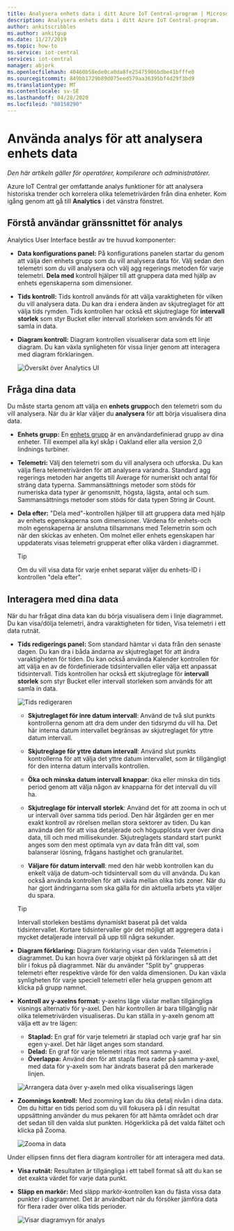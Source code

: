 ```yaml
---
title: Analysera enhets data i ditt Azure IoT Central-program | Microsoft Docs
description: Analysera enhets data i ditt Azure IoT Central-program.
author: ankitscribbles
ms.author: ankitgup
ms.date: 11/27/2019
ms.topic: how-to
ms.service: iot-central
services: iot-central
manager: abjork
ms.openlocfilehash: 40460b58ede0ca0da8fe25475906bdbe41bfffe0
ms.sourcegitcommit: 849bb1729b89d075eed579aa36395bf4d29f3bd9
ms.translationtype: MT
ms.contentlocale: sv-SE
ms.lasthandoff: 04/28/2020
ms.locfileid: "80158290"
---
```

# <a name="how-to-use-analytics-to-analyze-device-data"></a>Använda analys för att analysera enhets data

*Den här artikeln gäller för operatörer, kompilerare och administratörer.*



Azure IoT Central ger omfattande analys funktioner för att analysera historiska trender och korrelera olika telemetrivärden från dina enheter. Kom igång genom att gå till **Analytics** i det vänstra fönstret.

## <a name="understanding-the-analytics-ui"></a>Förstå användar gränssnittet för analys
Analytics User Interface består av tre huvud komponenter:
- **Data konfigurations panel:** På konfigurations panelen startar du genom att välja den enhets grupp som du vill analysera data för. Välj sedan den telemetri som du vill analysera och välj agg regerings metoden för varje telemetri. **Dela med** kontroll hjälper till att gruppera data med hjälp av enhets egenskaperna som dimensioner.

- **Tids kontroll:** Tids kontroll används för att välja varaktigheten för vilken du vill analysera data. Du kan dra i endera änden av skjutreglaget för att välja tids rymden. Tids kontrollen har också ett skjutreglage för **intervall storlek** som styr Bucket eller intervall storleken som används för att samla in data. 

- **Diagram kontroll:** Diagram kontrollen visualiserar data som ett linje diagram. Du kan växla synligheten för vissa linjer genom att interagera med diagram förklaringen. 


  ![Översikt över Analytics UI](media/howto-create-analytics/analyticsui.png)


## <a name="querying-your-data"></a>Fråga dina data

Du måste starta genom att välja en **enhets grupp**och den telemetri som du vill analysera. När du är klar väljer du **analysera** för att börja visualisera dina data.

- **Enhets grupp:** En [enhets grupp](tutorial-use-device-groups.md) är en användardefinierad grupp av dina enheter. Till exempel alla kyl skåp i Oakland eller alla version 2,0 lindnings turbiner.

- **Telemetri:** Välj den telemetri som du vill analysera och utforska. Du kan välja flera telemetrivärden för att analysera varandra. Standard agg regerings metoden har angetts till Average för numeriskt och antal för sträng data typerna. Sammansättnings metoder som stöds för numeriska data typer är genomsnitt, högsta, lägsta, antal och sum.  Sammansättnings metoder som stöds för data typen String är Count.

- **Dela efter:** "Dela med"-kontrollen hjälper till att gruppera data med hjälp av enhets egenskaperna som dimensioner. Värdena för enhets-och moln egenskaperna är anslutna tillsammans med Telemetrin som och när den skickas av enheten. Om molnet eller enhets egenskapen har uppdaterats visas telemetri grupperat efter olika värden i diagrammet.

    > [!TIP]
    > Om du vill visa data för varje enhet separat väljer du enhets-ID i kontrollen "dela efter".

## <a name="interacting-with-your-data"></a>Interagera med dina data

När du har frågat dina data kan du börja visualisera dem i linje diagrammet. Du kan visa/dölja telemetri, ändra varaktigheten för tiden, Visa telemetri i ett data rutnät.

- **Tids redigerings panel:** Som standard hämtar vi data från den senaste dagen. Du kan dra i båda ändarna av skjutreglaget för att ändra varaktigheten för tiden. Du kan också använda Kalender kontrollen för att välja en av de fördefinierade tidsintervallen eller välja ett anpassat tidsintervall. Tids kontrollen har också ett skjutreglage för **intervall storlek** som styr Bucket eller intervall storleken som används för att samla in data.

    ![Tids redigeraren](media/howto-create-analytics/timeeditorpanel.png)

    - **Skjutreglaget för inre datum intervall**: Använd de två slut punkts kontrollerna genom att dra dem under den tidsrymd du vill ha. Det här interna datum intervallet begränsas av skjutreglaget för yttre datum intervall.
    
   
    - **Skjutreglage för yttre datum intervall**: Använd slut punkts kontrollerna för att välja det yttre datum intervallet, som är tillgängligt för den interna datum intervalls kontrollen.

    - **Öka och minska datum intervall knappar**: öka eller minska din tids period genom att välja någon av knapparna för det intervall du vill ha.

    - **Skjutreglage för intervall storlek**: Använd det för att zooma in och ut ur intervall över samma tids period. Den här åtgärden ger en mer exakt kontroll av rörelsen mellan stora sektorer av tiden. Du kan använda den för att visa detaljerade och högupplösta vyer över dina data, till och med millisekunder. Skjutreglagets standard start punkt anges som den mest optimala vyn av data från ditt val, som balanserar lösning, frågans hastighet och granularitet.
    
    - **Väljare för datum intervall**: med den här webb kontrollen kan du enkelt välja de datum-och tidsintervall som du vill använda. Du kan också använda kontrollen för att växla mellan olika tids zoner. När du har gjort ändringarna som ska gälla för din aktuella arbets yta väljer du spara.

    > [!TIP]
    > Intervall storleken bestäms dynamiskt baserat på det valda tidsintervallet. Kortare tidsintervaller gör det möjligt att aggregera data i mycket detaljerade intervall på upp till några sekunder.


- **Diagram förklaring:** Diagram förklaring visar den valda Telemetrin i diagrammet. Du kan hovra över varje objekt på förklaringen så att det blir i fokus på diagrammet. När du använder "Split by" grupperas telemetri efter respektive värde för den valda dimensionen. Du kan växla synligheten för varje speciell telemetri eller hela gruppen genom att klicka på grupp namnet.  


- **Kontroll av y-axelns format:** y-axelns läge växlar mellan tillgängliga visnings alternativ för y-axel. Den här kontrollen är bara tillgänglig när olika telemetrivärden visualiseras. Du kan ställa in y-axeln genom att välja ett av tre lägen:

    - **Staplad:** En graf för varje telemetri är staplad och varje graf har sin egen y-axel. Det här läget anges som standard.
    - **Delad:** En graf för varje telemetri ritas mot samma y-axel.
    - **Överlappa:** Använd den för att stapla flera rader på samma y-axel, med data för y-axeln som har ändrats baserat på den markerade linjen.

  ![Arrangera data över y-axeln med olika visualiserings lägen](media/howto-create-analytics/yaxiscontrol.png)

- **Zoomnings kontroll:** Med zoomning kan du öka detalj nivån i dina data. Om du hittar en tids period som du vill fokusera på i din resultat uppsättning använder du mus pekaren för att hämta området och drar det sedan till den valda slut punkten. Högerklicka på det valda fältet och klicka på Zooma.

  ![Zooma in data](media/howto-create-analytics/zoom.png)

Under ellipsen finns det flera diagram kontroller för att interagera med data.

- **Visa rutnät:** Resultaten är tillgängliga i ett tabell format så att du kan se det exakta värdet för varje data punkt.

- **Släpp en markör:** Med släpp markör-kontrollen kan du fästa vissa data punkter i diagrammet. Det är användbart när du försöker jämföra data för flera rader över olika tids perioder.

  ![Visar diagramvyn för analys](media/howto-create-analytics/additionalchartcontrols.png)